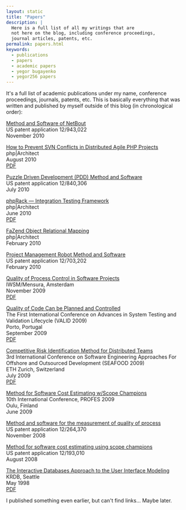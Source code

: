 ```yaml
---
layout: static
title: "Papers"
description: |
  Here is a full list of all my writings that are
  not here on the blog, including conference proceedings,
  journal articles, patents, etc.
permalink: papers.html
keywords:
  - publications
  - papers
  - academic papers
  - yegor bugayenko
  - yegor256 papers
---
```


It's a full list of academic publications under my name,
conference proceedings, journals, patents, etc.
This is basically everything that was written
and published by myself outside of this blog (in chronological
order):

[Method and Software of NetBout](https://www.google.com/patents/US20120117164)<br/>
US patent application 12/943,022<br/>
November 2010

[How to Prevent SVN Conflicts in Distributed Agile PHP Projects](https://www.phparch.com/magazine/2010-2/august/)<br/>
php|Architect<br/>
August 2010<br/>
[PDF](/pdf/2010/phpArchitect-conflicts.pdf)

[Puzzle Driven Development (PDD) Method and Software](https://www.google.com/patents/US20120023476)<br/>
US patent application 12/840,306<br/>
July 2010

[phpRack — Integration Testing Framework](https://www.phparch.com/magazine/2010-2/june/)<br/>
php|Architect<br/>
June 2010<br/>
[PDF](/pdf/2010/phpArchitect-phpRack.pdf)

[FaZend Object Relational Mapping](https://www.phparch.com/magazine/2010-2/february/)<br/>
php|Architect<br/>
February 2010

[Project Management Robot Method and Software](https://www.google.com/patents/US20110196798)<br/>
US patent application 12/703,202<br/>
February 2010

[Quality of Process Control in Software Projects](http://www.iwsm-mensura.org/2009)<br/>
IWSM/Mensura, Amsterdam<br/>
November 2009<br/>
[PDF](/pdf/2009/IWSM09-article.pdf)

[Quality of Code Can be Planned and Controlled](http://www.iaria.org/conferences2009/ProgramVALID09.html)<br/>
The First International Conference on Advances in System Testing and Validation Lifecycle (VALID 2009)<br/>
Porto, Portugal<br/>
September 2009<br/>
[PDF](/pdf/2009/VALID09-article.pdf)

[Competitive Risk Identification Method for Distributed Teams](http://seafood.ethz.ch/2009/Files/flyer09.pdf)<br/>
3rd International Conference on Software Engineering Approaches For Offshore and Outsourced Development (SEAFOOD 2009)<br/>
ETH Zurich, Switzerland<br/>
July 2009<br/>
[PDF](/pdf/2009/SEAFOOD09-article.pdf)

[Method for Software Cost Estimating w/Scope Champions](http://www.springer.com/us/book/9783642021510)<br/>
10th International Conference, PROFES 2009<br/>
Oulu, Finland<br/>
June 2009

[Method and software for the measurement of quality of process](https://www.google.com/patents/US20100114638)<br/>
US patent application 12/264,370<br/>
November 2008

[Method for software cost estimating using scope champions](https://www.google.com/patents/US20100042968)<br/>
US patent application 12/193,010<br/>
August 2008

[The Interactive Databases Approach to the User Interface Modeling](http://dblp.uni-trier.de/db/conf/krdb/krdb98.html#Bugaenko98)<br/>
KRDB, Seattle<br/>
May 1998<br/>
[PDF](/pdf/1998/KRDB98-article.pdf)

I published something even earlier, but can't
find links... Maybe later.
